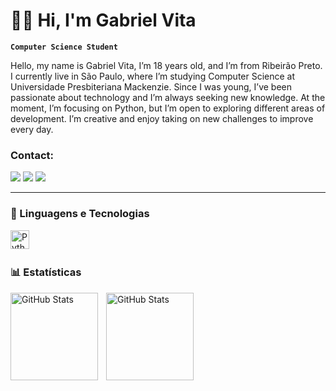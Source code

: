 # 👨‍💻 Hi, I'm Gabriel Vita

**`Computer Science Student`**

Hello, my name is Gabriel Vita, I’m 18 years old, and I’m from Ribeirão Preto. I currently live in São Paulo, where I’m studying Computer Science at Universidade Presbiteriana Mackenzie. Since I was young, I’ve been passionate about technology and I’m always seeking new knowledge. At the moment, I’m focusing on Python, but I’m open to exploring different areas of development. I’m creative and enjoy taking on new challenges to improve every day.

### Contact:
<div> 
  <a href="https://instagram.com/gabriel.vita_/" target="_blank"><img src="https://img.shields.io/badge/-Instagram-%23E4405F?style=for-the-badge&logo=instagram&logoColor=white" target="_blank"></a>
  <a href = "mailto:gabrielfvita@bol.com.br"><img src="https://img.shields.io/badge/-Email-%23333?style=for-the-badge&logo=gmail&logoColor=white" target="_blank"></a>
  <a href="https://www.linkedin.com/in/gabriel-vita-541b6a349/" target="_blank"><img src="https://img.shields.io/badge/-LinkedIn-%230077B5?style=for-the-badge&logo=linkedin&logoColor=white" target="_blank"></a> 
 </div>


---

### 🤖 Linguagens e Tecnologias

<img 
    align="left" 
    alt="Python" 
    title="Python"
    width="30px" 
    style="padding-right: 10px;" 
    src="https://cdn.jsdelivr.net/gh/devicons/devicon@latest/icons/python/python-original.svg" 
/>

<br/>
<br/>

### 📊 Estatísticas

<p>
  <img 
    align="left" 
    alt="GitHub Stats" 
    height="140" 
    style="padding-right: 10px;" 
    src="https://github-readme-stats.vercel.app/api?username=gabrielfvita&show_icons=true&theme=tokyonight&include_all_commits=true" 
  />

<img 
      align="left" 
      alt="GitHub Stats" 
      height="140" 
      src="https://github-readme-stats.vercel.app/api/top-langs/?username=gabrielfvita&theme=tokyonight&layout=compact&custom_title=Most%20Used%20Languages" 
  />

</p>

